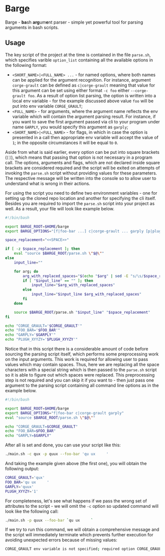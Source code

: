 # Barge

Barge - **ba**sh **arg**um**e**nt parser - simple yet powerful tool for parsing arguments in bash scripts.

## Usage

The key script of the project at the time is contained in the file `parse.sh`, which specifies varible `option_list` containing all the available options in the following format:
- `<SHORT_NAME>|<FULL_NAME> ...` - for named options, where both names can be applied for the argument recognition. For instance, argument `corge-grault` can be defined as `c|corge-grault` meaning that value for this argument can be set using either format `-c foo` either `--corge-grault foo`. As a result of option list parsing, the option is written into a local env variable - for the example discussed above value `foo` will be put into env variable `CORGE_GRAULT`;
- `<FULL_NAME>` - for arguments, where the argument name reflects the env variable which will contain the argument parsing result. For instance, if you want to save the first argument passed via cli to your program under name `GARPLY`, you would specify this argument as `garply`;
- `<SHORT_NAME>|<FULL_NAME>` - for flags, in which in case the option is presented in a call then appropriate env variable will accept the value of `1`; in the opposite circumstances it will be equal to `0`.

Aside from what is said earlier, every option can be put into square brackets (`[]`), which means that passing that option is not necessary in a program call. The options, arguments and flags, which are not declared inside square brackets are considered required and the script will be exited on attempts of invoking the `parse.sh` script without providing values for these parameters. The respective message will be written into the console so to allow user to understand what is wrong in their actions.

For using the script you need to define two environment variables - one for setting up the cloned repo location and another for specifying the cli itself. Besides you are required to import the `parse.sh` script into your project as well. As a result, your file will look like example below.

```sh
#!/bin/bash

export BARGE_ROOT=$HOME/barge
export BARGE_OPTIONS="[f|foo-bar ...] c|corge-grault ... garply [p|plugh-xyyzy]"

space_replacement="<<SPACE>>"

if [ -z $space_replacement ]; then
    eval "source $BARGE_ROOT/parse.sh \"$@\""
else
    input_line=""

    for arg; do
        arg_with_replaced_spaces="$(echo "$arg" | sed -E "s/\s/$space_replacement/g")"
        if [ "$input_line" == "" ]; then
            input_line="$arg_with_replaced_spaces"
        else
            input_line="$input_line $arg_with_replaced_spaces"
        fi
    done

    source $BARGE_ROOT/parse.sh "$input_line" "$space_replacement"
fi

echo "CORGE_GRAULT='$CORGE_GRAULT'"
echo "FOO_BAR='$FOO_BAR'"
echo "GARPLY='$GARPLY'"
echo "PLUGH_XYYZY='$PLUGH_XYYZY'"
```

Notice that in this script there is a considerable amount of code before sourcing the parsing script itself, which performs some preprocessing work on the input arguments. This work is required for allowing user to pass values which may contain spaces. Thus, here we are replacing all the space characters with a special string which is then passed to the `parse.sh` script so it is able to figure out which spaces were replaced. This preprocessing step is not required and you can skip it if you want to - then just pass one argument to the parsing script containing all command line options as in the example below. 

```sh
#!/bin/bash

export BARGE_ROOT=$HOME/barge
export BARGE_OPTIONS="f|foo-bar c|corge-grault garply"
eval "source $BARGE_ROOT/parse.sh \"$@\""

echo "CORGE_GRAULT=$CORGE_GRAULT"
echo "FOO_BAR=$FOO_BAR"
echo "GARPLY=$GARPLY"
```

After all is set and done, you can use your script like this:

```sh
./main.sh -c qux -p quux --foo-bar 'qu ux     '
```

And taking the example given above (the first one), you will obtain the following output:

```sh
CORGE_GRAULT='qux'
FOO_BAR='qu ux     '
GARPLY='quux'
PLUGH_XYYZY='1'
```

For completeness, let's see what happens if we pass the wrong set of attributes to the script - we will omit the `-c` option so updated command will look like the following call:

```sh
./main.sh -p quux --foo-bar `qu ux     `
```

If we try to run this command, we will obtain a comprehensive message and the script will immediately terminate which prevents further execution for avoiding unexpected errors because of missing values:

```sh
CORGE_GRAULT env variable is not specified; required option CORGE_GRAULT is not set, please add the respective value to the call
```

